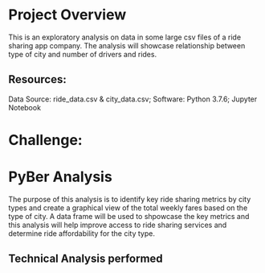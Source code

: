 # Project Overview
This is an exploratory analysis on data in some large csv files of a ride sharing app company. The analysis will showcase relationship between type of city and number of drivers and rides. 

## Resources:
Data Source: ride_data.csv & city_data.csv; Software: Python 3.7.6; Jupyter Notebook

# Challenge:
# PyBer Analysis
  The purpose of this analysis is to identify key ride sharing metrics by city types and create a graphical view of the total weekly fares based on the type of city. A data frame will be used to shpowcase the key metrics and this analysis will help improve access to ride sharing services and determine ride affordability for the city type. 
## Technical Analysis performed


  

  
  
  
